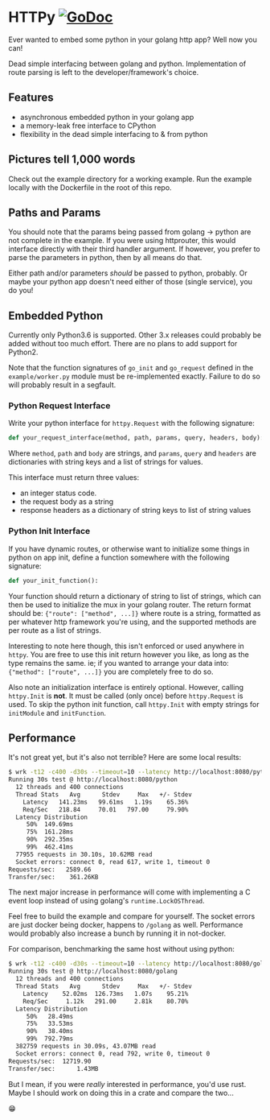 # HTTPy [![GoDoc](https://godoc.org/github.com/a-tal/httpy?status.svg)](http://godoc.org/github.com/a-tal/httpy)

Ever wanted to embed some python in your golang http app? Well now you can!

Dead simple interfacing between golang and python. Implementation of route
parsing is left to the developer/framework's choice.


## Features

- asynchronous embedded python in your golang app
- a memory-leak free interface to CPython
- flexibility in the dead simple interfacing to & from python


## Pictures tell 1,000 words

Check out the example directory for a working example. Run the example locally
with the Dockerfile in the root of this repo.


## Paths and Params

You should note that the params being passed from golang -> python are
not complete in the example. If you were using httprouter, this would
interface directly with their third handler argument. If however, you
prefer to parse the parameters in python, then by all means do that.

Either path and/or parameters _should_ be passed to python, probably.
Or maybe your python app doesn't need either of those (single service),
you do you!


## Embedded Python

Currently only Python3.6 is supported. Other 3.x releases could probably be
added without too much effort. There are no plans to add support for Python2.

Note that the function signatures of `go_init` and `go_request` defined in the
`example/worker.py` module must be re-implemented exactly. Failure to do so
will probably result in a segfault.


### Python Request Interface

Write your python interface for `httpy.Request` with the following signature:

```python
def your_request_interface(method, path, params, query, headers, body):
```

Where `method`, `path` and `body` are strings, and `params`, `query` and
`headers` are dictionaries with string keys and a list of strings for values.

This interface must return three values:

- an integer status code.
- the request body as a string
- response headers as a dictionary of string keys to list of string values


### Python Init Interface

If you have dynamic routes, or otherwise want to initialize some things in
python on app init, define a function somewhere with the following signature:

```python
def your_init_function():
```

Your function should return a dictionary of string to list of strings, which
can then be used to initialize the mux in your golang router. The return format
should be: `{"route": ["method", ...]}` where route is a string, formatted as
per whatever http framework you're using, and the supported methods are per
route as a list of strings.

Interesting to note here though, this isn't enforced or used anywhere in
`httpy`. You are free to use this init return however you like, as long as
the type remains the same. ie; if you wanted to arrange your data into:
`{"method": ["route", ...]}` you are completely free to do so.

Also note an initialization interface is entirely optional. However, calling
`httpy.Init` is **not**. It must be called (only once) before `httpy.Request`
is used. To skip the python init function, call `httpy.Init` with empty strings
for `initModule` and `initFunction`.


## Performance

It's not great yet, but it's also not terrible? Here are some local results:

```bash
$ wrk -t12 -c400 -d30s --timeout=10 --latency http://localhost:8080/python
Running 30s test @ http://localhost:8080/python
  12 threads and 400 connections
  Thread Stats   Avg      Stdev     Max   +/- Stdev
    Latency   141.23ms   99.61ms   1.19s    65.36%
    Req/Sec   218.84     70.01   797.00     79.90%
  Latency Distribution
     50%  149.69ms
     75%  161.28ms
     90%  292.35ms
     99%  462.41ms
  77955 requests in 30.10s, 10.62MB read
  Socket errors: connect 0, read 617, write 1, timeout 0
Requests/sec:   2589.66
Transfer/sec:    361.26KB
```

The next major increase in performance will come with implementing a C event
loop instead of using golang's `runtime.LockOSThread`.

Feel free to build the example and compare for yourself. The socket errors are
just docker being docker, happens to `/golang` as well. Performance would
probably also increase a bunch by running it in not-docker.

For comparison, benchmarking the same host without using python:

```bash
$ wrk -t12 -c400 -d30s --timeout=10 --latency http://localhost:8080/golang
Running 30s test @ http://localhost:8080/golang
  12 threads and 400 connections
  Thread Stats   Avg      Stdev     Max   +/- Stdev
    Latency    52.02ms  126.73ms   1.07s    95.21%
    Req/Sec     1.12k   291.00     2.81k    80.70%
  Latency Distribution
     50%   28.49ms
     75%   33.53ms
     90%   38.40ms
     99%  792.79ms
  382759 requests in 30.09s, 43.07MB read
  Socket errors: connect 0, read 792, write 0, timeout 0
Requests/sec:  12719.90
Transfer/sec:      1.43MB
```

But I mean, if you were *really* interested in performance, you'd use rust.
Maybe I should work on doing this in a crate and compare the two...

:grin:
